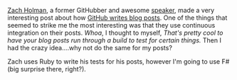 [Zach Holman](http://zachholman.com), a former GitHubber and awesome [speaker](), made a very interesting post about how [GitHub writes blog posts](http://zachholman.com/posts/how-github-writes-blog-posts/). One of the things that seemed to strike me the most interesting was that they use continuous integration on their posts. *Whoa*, I thought to myself, *That's pretty cool to have your blog posts run through a build to test for certain things.* Then I had the crazy idea....why not do the same for my posts?

Zach uses Ruby to write his tests for his posts, however I'm going to use F# (big surprise there, right?).

